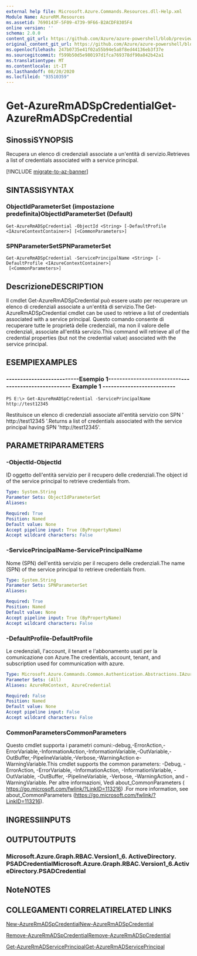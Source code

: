 ```yaml
---
external help file: Microsoft.Azure.Commands.Resources.dll-Help.xml
Module Name: AzureRM.Resources
ms.assetid: 7690143F-5F09-4739-9F66-B2ACDF8305F4
online version: ''
schema: 2.0.0
content_git_url: https://github.com/Azure/azure-powershell/blob/preview/src/ResourceManager/Resources/Commands.Resources/help/Get-AzureRmADSpCredential.md
original_content_git_url: https://github.com/Azure/azure-powershell/blob/preview/src/ResourceManager/Resources/Commands.Resources/help/Get-AzureRmADSpCredential.md
ms.openlocfilehash: 247b0735e41f02a55b94e5a8f8ed44136eb3f37e
ms.sourcegitcommit: f599b50d5e980197d1fca769378df90a842b42a1
ms.translationtype: MT
ms.contentlocale: it-IT
ms.lasthandoff: 08/20/2020
ms.locfileid: "93510359"
---
```

# <span data-ttu-id="6091f-101">Get-AzureRmADSpCredential</span><span class="sxs-lookup"><span data-stu-id="6091f-101">Get-AzureRmADSpCredential</span></span>

## <span data-ttu-id="6091f-102">Sinossi</span><span class="sxs-lookup"><span data-stu-id="6091f-102">SYNOPSIS</span></span>
<span data-ttu-id="6091f-103">Recupera un elenco di credenziali associate a un'entità di servizio.</span><span class="sxs-lookup"><span data-stu-id="6091f-103">Retrieves a list of credentials associated with a service principal.</span></span>

[!INCLUDE [migrate-to-az-banner](../../includes/migrate-to-az-banner.md)]

## <span data-ttu-id="6091f-104">SINTASSI</span><span class="sxs-lookup"><span data-stu-id="6091f-104">SYNTAX</span></span>

### <span data-ttu-id="6091f-105">ObjectIdParameterSet (impostazione predefinita)</span><span class="sxs-lookup"><span data-stu-id="6091f-105">ObjectIdParameterSet (Default)</span></span>
```
Get-AzureRmADSpCredential -ObjectId <String> [-DefaultProfile <IAzureContextContainer>] [<CommonParameters>]
```

### <span data-ttu-id="6091f-106">SPNParameterSet</span><span class="sxs-lookup"><span data-stu-id="6091f-106">SPNParameterSet</span></span>
```
Get-AzureRmADSpCredential -ServicePrincipalName <String> [-DefaultProfile <IAzureContextContainer>]
 [<CommonParameters>]
```

## <span data-ttu-id="6091f-107">Descrizione</span><span class="sxs-lookup"><span data-stu-id="6091f-107">DESCRIPTION</span></span>
<span data-ttu-id="6091f-108">Il cmdlet Get-AzureRmADSpCredential può essere usato per recuperare un elenco di credenziali associate a un'entità di servizio.</span><span class="sxs-lookup"><span data-stu-id="6091f-108">The Get-AzureRmADSpCredential cmdlet can be used to retrieve a list of credentials associated with a service principal.</span></span>
<span data-ttu-id="6091f-109">Questo comando consente di recuperare tutte le proprietà delle credenziali, ma non il valore delle credenziali, associate all'entità servizio.</span><span class="sxs-lookup"><span data-stu-id="6091f-109">This command will retrieve all of the credential properties (but not the credential value) associated with the service principal.</span></span>

## <span data-ttu-id="6091f-110">ESEMPI</span><span class="sxs-lookup"><span data-stu-id="6091f-110">EXAMPLES</span></span>

### <span data-ttu-id="6091f-111">--------------------------Esempio 1--------------------------</span><span class="sxs-lookup"><span data-stu-id="6091f-111">--------------------------  Example 1  --------------------------</span></span>
```
PS E:\> Get-AzureRmADSpCredential -ServicePrincipalName http://test12345
```

<span data-ttu-id="6091f-112">Restituisce un elenco di credenziali associate all'entità servizio con SPN ' http://test12345 '.</span><span class="sxs-lookup"><span data-stu-id="6091f-112">Returns a list of credentials associated with the service principal having SPN 'http://test12345'.</span></span>

## <span data-ttu-id="6091f-113">PARAMETRI</span><span class="sxs-lookup"><span data-stu-id="6091f-113">PARAMETERS</span></span>

### <span data-ttu-id="6091f-114">-ObjectId</span><span class="sxs-lookup"><span data-stu-id="6091f-114">-ObjectId</span></span>
<span data-ttu-id="6091f-115">ID oggetto dell'entità servizio per il recupero delle credenziali.</span><span class="sxs-lookup"><span data-stu-id="6091f-115">The object id of the service principal to retrieve credentials from.</span></span>

```yaml
Type: System.String
Parameter Sets: ObjectIdParameterSet
Aliases: 

Required: True
Position: Named
Default value: None
Accept pipeline input: True (ByPropertyName)
Accept wildcard characters: False
```

### <span data-ttu-id="6091f-116">-ServicePrincipalName</span><span class="sxs-lookup"><span data-stu-id="6091f-116">-ServicePrincipalName</span></span>
<span data-ttu-id="6091f-117">Nome (SPN) dell'entità servizio per il recupero delle credenziali.</span><span class="sxs-lookup"><span data-stu-id="6091f-117">The name (SPN) of the service principal to retrieve credentials from.</span></span>

```yaml
Type: System.String
Parameter Sets: SPNParameterSet
Aliases: 

Required: True
Position: Named
Default value: None
Accept pipeline input: True (ByPropertyName)
Accept wildcard characters: False
```

### <span data-ttu-id="6091f-118">-DefaultProfile</span><span class="sxs-lookup"><span data-stu-id="6091f-118">-DefaultProfile</span></span>
<span data-ttu-id="6091f-119">Le credenziali, l'account, il tenant e l'abbonamento usati per la comunicazione con Azure.</span><span class="sxs-lookup"><span data-stu-id="6091f-119">The credentials, account, tenant, and subscription used for communication with azure.</span></span>

```yaml
Type: Microsoft.Azure.Commands.Common.Authentication.Abstractions.IAzureContextContainer
Parameter Sets: (All)
Aliases: AzureRmContext, AzureCredential

Required: False
Position: Named
Default value: None
Accept pipeline input: False
Accept wildcard characters: False
```

### <span data-ttu-id="6091f-120">CommonParameters</span><span class="sxs-lookup"><span data-stu-id="6091f-120">CommonParameters</span></span>
<span data-ttu-id="6091f-121">Questo cmdlet supporta i parametri comuni:-debug,-ErrorAction,-ErrorVariable,-InformationAction,-InformationVariable,-OutVariable,-OutBuffer,-PipelineVariable,-Verbose,-WarningAction e-WarningVariable.</span><span class="sxs-lookup"><span data-stu-id="6091f-121">This cmdlet supports the common parameters: -Debug, -ErrorAction, -ErrorVariable, -InformationAction, -InformationVariable, -OutVariable, -OutBuffer, -PipelineVariable, -Verbose, -WarningAction, and -WarningVariable.</span></span> <span data-ttu-id="6091f-122">Per altre informazioni, Vedi about_CommonParameters ( https://go.microsoft.com/fwlink/?LinkID=113216) .</span><span class="sxs-lookup"><span data-stu-id="6091f-122">For more information, see about_CommonParameters (https://go.microsoft.com/fwlink/?LinkID=113216).</span></span>

## <span data-ttu-id="6091f-123">INGRESSI</span><span class="sxs-lookup"><span data-stu-id="6091f-123">INPUTS</span></span>

## <span data-ttu-id="6091f-124">OUTPUT</span><span class="sxs-lookup"><span data-stu-id="6091f-124">OUTPUTS</span></span>

### <span data-ttu-id="6091f-125">Microsoft.Azure.Graph.RBAC.Version1_6. ActiveDirectory. PSADCredential</span><span class="sxs-lookup"><span data-stu-id="6091f-125">Microsoft.Azure.Graph.RBAC.Version1_6.ActiveDirectory.PSADCredential</span></span>

## <span data-ttu-id="6091f-126">Note</span><span class="sxs-lookup"><span data-stu-id="6091f-126">NOTES</span></span>

## <span data-ttu-id="6091f-127">COLLEGAMENTI CORRELATI</span><span class="sxs-lookup"><span data-stu-id="6091f-127">RELATED LINKS</span></span>

[<span data-ttu-id="6091f-128">New-AzureRmADSpCredential</span><span class="sxs-lookup"><span data-stu-id="6091f-128">New-AzureRmADSpCredential</span></span>](./New-AzureRmADSpCredential.md)

[<span data-ttu-id="6091f-129">Remove-AzureRmADSpCredential</span><span class="sxs-lookup"><span data-stu-id="6091f-129">Remove-AzureRmADSpCredential</span></span>](./Remove-AzureRmADSpCredential.md)

[<span data-ttu-id="6091f-130">Get-AzureRmADServicePrincipal</span><span class="sxs-lookup"><span data-stu-id="6091f-130">Get-AzureRmADServicePrincipal</span></span>](./Get-AzureRmADServicePrincipal.md)

